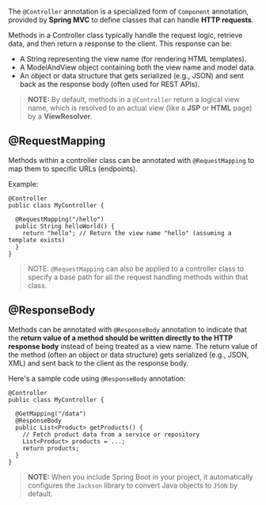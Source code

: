 
The `@Controller` annotation is a specialized form of `Component` annotation, provided by **Spring MVC** to define classes that can handle **HTTP requests**.

Methods in a Controller class typically handle the request logic, retrieve data, and then return a response to the client. This response can be:

- A String representing the view name (for rendering HTML templates).
- A ModelAndView object containing both the view name and model data.
- An object or data structure that gets serialized (e.g., JSON) and sent back as the response body (often used for REST APIs).

> **NOTE:** By default, methods in a `@Controller` return a logical view name, which is resolved to an actual view (like a **JSP** or **HTML** page) by a **ViewResolver**.

## @RequestMapping

Methods within a controller class can be annotated with `@RequestMapping` to map them to specific URLs (endpoints).

Example:

```
@Controller
public class MyController {

  @RequestMapping("/hello")
  public String helloWorld() {
    return "hello"; // Return the view name "hello" (assuming a template exists)
  }
}
```

> NOTE: `@RequestMapping` can also be applied to a controller class to specify a base path for all the request handling methods within that class.

## @ResponseBody

Methods can be annotated with `@ResponseBody` annotation to indicate that the **return value of a method should be written directly to the HTTP response body** instead of being treated as a view name. The return value of the method (often an object or data structure) gets serialized (e.g., JSON, XML) and sent back to the client as the response body.

Here's a sample code using `@ResponseBody` annotation:

```
@Controller
public class MyController {

  @GetMapping("/data")
  @ResponseBody
  public List<Product> getProducts() {
    // Fetch product data from a service or repository
    List<Product> products = ...;
    return products;
  }
}
```

> **NOTE:** When you include Spring Boot in your project, it automatically configures the `Jackson` library to convert Java objects to `JSON` by default.
